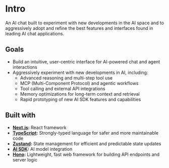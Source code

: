 # Intro

An AI chat built to experiment with new developments in the AI space and to aggressively adopt and refine the best features and interfaces found in leading AI chat applications.

## Goals

- Build an intuitive, user-centric interface for AI-powered chat and agent interactions
- Aggressively experiment with new developments in AI, including:
  - Advanced reasoning and multi-step tool use
  - MCP (Multi-Component Protocol) and agentic workflows
  - Tool calling and external API integrations
  - Memory optimizations for long-term context and retrieval
  - Rapid prototyping of new AI SDK features and capabilities

## Built with

- **[Next.js](https://nextjs.org):** React framework
- **[TypeScript](https://www.typescriptlang.org):** Strongly-typed language for safer and more maintainable code
- **[Zustand](https://zustand.docs.pmnd.rs):** State management for efficient and predictable state updates
- **[AI SDK](https://ai-sdk.dev/docs/introduction):** AI model integration
- **[Hono](https://hono.dev):** Lightweight, fast web framework for building API endpoints and server logic
